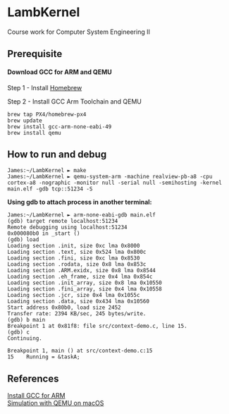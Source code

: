 # LambKernel
Course work for Computer System Engineering II

## Prerequisite  

#### Download GCC for ARM and QEMU

Step 1 - Install [Homebrew](http://brew.sh/)

Step 2 - Install GCC Arm Toolchain and QEMU  
```
brew tap PX4/homebrew-px4
brew update
brew install gcc-arm-none-eabi-49
brew install qemu
```

## How to run and debug

```plaintext
James:~/LambKernel ► make
James:~/LambKernel ► qemu-system-arm -machine realview-pb-a8 -cpu cortex-a8 -nographic -monitor null -serial null -semihosting -kernel main.elf -gdb tcp::51234 -S
```

**Using gdb to attach process in another terminal:**  

```plaintext
James:~/LambKernel ► arm-none-eabi-gdb main.elf  
(gdb) target remote localhost:51234
Remote debugging using localhost:51234
0x000080b0 in _start ()
(gdb) load
Loading section .init, size 0xc lma 0x8000
Loading section .text, size 0x524 lma 0x800c
Loading section .fini, size 0xc lma 0x8530
Loading section .rodata, size 0x8 lma 0x853c
Loading section .ARM.exidx, size 0x8 lma 0x8544
Loading section .eh_frame, size 0x4 lma 0x854c
Loading section .init_array, size 0x8 lma 0x10550
Loading section .fini_array, size 0x4 lma 0x10558
Loading section .jcr, size 0x4 lma 0x1055c
Loading section .data, size 0x434 lma 0x10560
Start address 0x80b0, load size 2452
Transfer rate: 2394 KB/sec, 245 bytes/write.
(gdb) b main 
Breakpoint 1 at 0x81f8: file src/context-demo.c, line 15.
(gdb) c
Continuing.

Breakpoint 1, main () at src/context-demo.c:15
15	  Running = &taskA;
```

## References  
[Install GCC for ARM](https://gist.github.com/joegoggins/7763637)  
[Simulation with QEMU on macOS](http://cgi.cs.indiana.edu/~geobrown/stm32/Main/Simulation)

